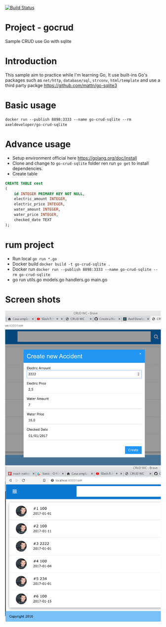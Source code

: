 [![Build Status](https://travis-ci.org/axeldeveloper/go-crud-sqlite.svg?branch=master)](https://travis-ci.org/axeldeveloper/go-crud-sqlite)

# Project - gocrud
Sample CRUD use Go with sqlite

# Introduction
This sample aim to practice while I'm learning Go, It use built-ins Go's packages such as `net/http`, `database/sql`, `strconv`, 
`html/template` and use a third party packge https://github.com/mattn/go-sqlite3

# Basic usage
`docker run --publish 8898:3333 --name go-crud-sqlite --rm axeldeveloper/go-crud-sqlite`


# Advance usage
- Setup environment official here https://golang.org/doc/install
- Clone and change to `go-crud-sqlite` folder ren run `go get` to install dependencies.
- Create table 
```sql
CREATE TABLE cost
(
    id INTEGER PRIMARY KEY NOT NULL,
    electric_amount INTEGER,
    electric_price INTEGER,
    water_amount INTEGER,
    water_price INTEGER,
    checked_date TEXT
);
```

# rum project

- Run local `go run *.go`
- Docker build `docker build -t go-crud-sqlite .`
- Docker run `docker run --publish 8898:3333 --name go-crud-sqlite --rm go-crud-sqlite`
- go run utils.go models.go handlers.go main.go

# Screen shots
![Creating](statics/images/create.png "create")
![Creating](statics/images/list.png "create")

